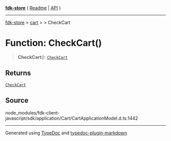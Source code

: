 [**fdk-store**](../../../README.md) ( [Readme](../../../README.md) \| [API](../../../API.md) )

---

[fdk-store](../../../API.md) > [cart](../../README.md) > [<internal>](../README.md) > CheckCart

# Function: CheckCart()

> **CheckCart**(): [`CheckCart`](../type-aliases/type-alias.CheckCart.md)

## Returns

[`CheckCart`](../type-aliases/type-alias.CheckCart.md)

## Source

node_modules/fdk-client-javascript/sdk/application/Cart/CartApplicationModel.d.ts:1442

---

Generated using [TypeDoc](https://typedoc.org/) and [typedoc-plugin-markdown](https://www.npmjs.com/package/typedoc-plugin-markdown)

